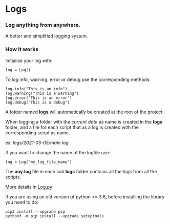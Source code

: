 # Logs

### Log anything from anywhere.

A better and simplified logging system.

### How it works

Initialise your log with:

    log = Log()

To log info, warning, error or debug use the corresponding methods:

    log.info("This is an info")
    log.warning("This is a warning")
    log.error("This is an error")
    log.debug("This is a debug")

A folder named **logs** will automatically be created at the root of the project.

When logging a folder with the *current date* as name is created in the **logs** folder, and a file for each script 
that as a log is created with the corresponding script as name.

ex: *logs/2021-05-05/main.log*

If you want to change the name of the logfile use:

    log = Log("my_log_file_name")

The **any.log** file in each sub **logs** folder contains all the logs from all the scripts.

More details in [Log.py](Log.py)

If you are using an old version of python <= 3.6, before installing the library you need to do:

    pip3 install --upgrade pip
    python3 -m pip install --upgrade setuptools
